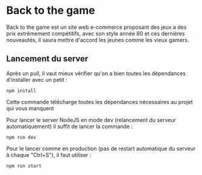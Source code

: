 # Back to the game
Back to the game est un site web e-commerce proposant des jeux a des prix extrêmement compétitifs, avec son style année 80 et ces dernières nouveautés, il saura mettre d'accord les jeunes comme les vieux gamers.

## Lancement du server

Après un pull, il vaut mieux vérifier qu'on a bien toutes les dépendances d'installer avec un petit :

`npm install`

Cette commande télécharge toutes les dépendances nécessaires au projet qui vous manquent 

Pour lancer le server NodeJS en mode dev (relancement du serveur automatiquement) il suffit de lancer la commande :

`npm run dev`

Pour le lancer comme en production (pas de restart automatique du serveur à chaque "Ctrl+S"), il faut utiliser : 

`npm run start`
